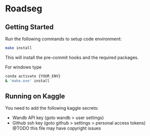 # Roadseg

## Getting Started

Run the following commands to setup code environment:
```bash
make install
```
This will install the pre-commit hooks and the required packages.

For windows type
 ```bash
conda activate {YOUR_ENV}
& 'make.exe' install
```
## Running on Kaggle
You need to add the following kaggle secrets:
- Wandb API key (goto wandb > user settings)
- Github ssh key (goto github > settings > personal access tokens)
@TODO this file may have copyright issues
